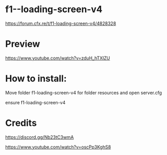 # f1--loading-screen-v4


https://forum.cfx.re/t/f1-loading-screen-v4/4828328

# Preview
https://www.youtube.com/watch?v=zduH_hTXIZU

# How to install:
Move folder f1-loading-screen-v4 for folder resources and open server.cfg

ensure f1-loading-screen-v4

# Credits
https://discord.gg/Nb23tC3wmA

https://www.youtube.com/watch?v=oscPp3KghS8
